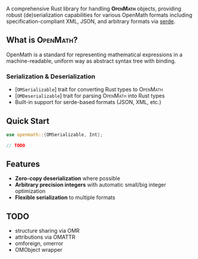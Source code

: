 A comprehensive Rust library for handling **<span style="font-variant:small-caps;">OpenMath</span>** objects, providing robust (de)serialization
capabilities for various OpenMath formats including specification-compliant XML, JSON, and arbitrary
formats via [serde](https://docs.rs/serde).

## What is <span style="font-variant:small-caps;">OpenMath</span>?

OpenMath is a standard for representing mathematical expressions in a machine-readable, uniform way as abstract syntax tree with binding.


### Serialization & Deserialization
- [`OMSerializable`] trait for converting Rust types to <span style="font-variant:small-caps;">OpenMath</span>
- [`OMDeserializable`] trait for parsing <span style="font-variant:small-caps;">OpenMath</span> into Rust types
- Built-in support for serde-based formats (JSON, XML, etc.)

## Quick Start

```rust
use openmath::{OMSerializable, Int};

// TODO
```

## Features

- **Zero-copy deserialization** where possible
- **Arbitrary precision integers** with automatic small/big integer optimization
- **Flexible serialization** to multiple formats

## TODO

- structure sharing via OMR
- attributions via OMATTR
- omforeign, omerror
- OMObject wrapper

[1]: https://openmath.org/standard/om20-2019-07-01/omstd20.html
[2]: https://openmath.org/cd/
